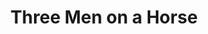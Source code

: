 ---
title: Three Men on a Horse
year: 1946
opening_date: 1946-03-01
closing_date: 1946-03-08
layout: productions
featured_image: 
image_caption:
image_credit:
playbill: 
category: 
Theatre: Theatre Jacksonville
Venue: Little Theatre
cast:
  Al: Hinkley Greenlaw
  Audrey Trowbridge: Susie McRae
  Charlie: Jarl Victor
  Clarence Dobbins: Philip Devlin, Jr.
  Delivery Boy: Jack Brantley
  Erwin Trowbridge: Frank Davis
  Frankie: Keith Bentley
  Gloria: Bette Thornton
  Harry Archer: George D. Noeling, Jr.
  Mabel: Betty Rose
  Maid: Jeanne Ostner
  Moses: Theodore Duvall
  Mr. Carver: Sherwood Jones
  Patsy: Irvin Ware
  Radio Announcer: Arthur Gutman
crew:
  Director: L. Bramer Carlson
  Light Control Board: Jeanne Ostner
  Make-up: Elmo Lehman
  Photographs in the lobby: Robert F. Marsh
  Portraits in the lobby: Nicholas Volpe
  Properties:
    - Bette Thornton
    - Betty Denniston
    - Gerri Turbow
    - Jane Blythe
    - Marilyn Archbold
    - Morty Turbow
    - Velma Henning
  Scene painting and construction:
    - Alex Pillsbury
    - Bern Bullard
    - Carol Corbett
    - Hal Kriebs
    - Helen Kriebs
    - Hinkley Greenlaw
    - Irma Jean Manning
    - Jacqueline Trevine
    - Jimmie Cooner
    - Keith Bentley
    - Lloyd Henson
    - M.B. Turbow
    - Nicholas Volpe
    - Roy Meischner
    - Sarah McRae
    - Seth Teasdale
    - Stark Heriot
    - Virginia Smith
    - William Harrison
  Scene Shifting:
    - Bern Bullard
    - Helen Kriebs
    - Hinkley Greenlaw
    - Irma Jean Manning
    - Jack Brantley
    - Jarl Victor
    - Lloyd Henson
    - Philip Devlin, Jr.
    - Sherwood Jones
    - Stark Heriot
    - Tom Keating
  Set and Lighting Design: Duke LeBrun
  Sound:
    - Helen Kriebs
    - Marilyn Archbold
  Stage Manager: Seth Teasdale
  The Tailor: Seth Teasdale
  Wardrobe Changes:
    - Boots Royall
    - Edith Garrison
    - Gerda Bower
    - Lois Davidson
orchestra:
external_links:
---